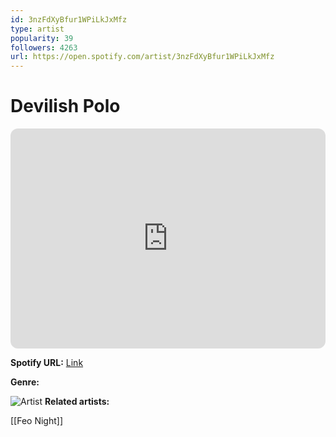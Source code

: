 ```yaml
---
id: 3nzFdXyBfur1WPiLkJxMfz
type: artist
popularity: 39
followers: 4263
url: https://open.spotify.com/artist/3nzFdXyBfur1WPiLkJxMfz
---
```

# Devilish Polo

<iframe style="border-radius:12px" src="https://open.spotify.com/embed/artist/3nzFdXyBfur1WPiLkJxMfz" width="100%" height="352" frameBorder="0" allowfullscreen="" allow="autoplay; clipboard-write; encrypted-media; fullscreen; picture-in-picture" loading="lazy"></iframe>

**Spotify URL:** [Link](https://open.spotify.com/artist/3nzFdXyBfur1WPiLkJxMfz)

**Genre:** 

![Artist](https://i.scdn.co/image/ab6761610000e5eb53753674b85fcc7792e49ed8)
**Related artists:**

[[Feo Night]]
